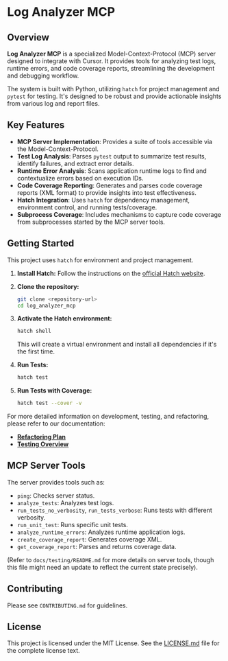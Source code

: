# Log Analyzer MCP

## Overview

**Log Analyzer MCP** is a specialized Model-Context-Protocol (MCP) server designed to integrate with Cursor. It provides tools for analyzing test logs, runtime errors, and code coverage reports, streamlining the development and debugging workflow.

The system is built with Python, utilizing `hatch` for project management and `pytest` for testing. It's designed to be robust and provide actionable insights from various log and report files.

## Key Features

- **MCP Server Implementation**: Provides a suite of tools accessible via the Model-Context-Protocol.
- **Test Log Analysis**: Parses `pytest` output to summarize test results, identify failures, and extract error details.
- **Runtime Error Analysis**: Scans application runtime logs to find and contextualize errors based on execution IDs.
- **Code Coverage Reporting**: Generates and parses code coverage reports (XML format) to provide insights into test effectiveness.
- **Hatch Integration**: Uses `hatch` for dependency management, environment control, and running tests/coverage.
- **Subprocess Coverage**: Includes mechanisms to capture code coverage from subprocesses started by the MCP server tools.

## Getting Started

This project uses `hatch` for environment and project management.

1. **Install Hatch:**
    Follow the instructions on the [official Hatch website](https://hatch.pypa.io/latest/install/).

2. **Clone the repository:**

    ```bash
    git clone <repository-url>
    cd log_analyzer_mcp
    ```

3. **Activate the Hatch environment:**

    ```bash
    hatch shell
    ```

    This will create a virtual environment and install all dependencies if it's the first time.

4. **Run Tests:**

    ```bash
    hatch test
    ```

5. **Run Tests with Coverage:**

    ```bash
    hatch test --cover -v
    ```

For more detailed information on development, testing, and refactoring, please refer to our documentation:

- **[Refactoring Plan](./docs/refactoring/log_analyzer_refactoring_v1.md)**
- **[Testing Overview](./docs/testing/README.md)**

## MCP Server Tools

The server provides tools such as:

- `ping`: Checks server status.
- `analyze_tests`: Analyzes test logs.
- `run_tests_no_verbosity`, `run_tests_verbose`: Runs tests with different verbosity.
- `run_unit_test`: Runs specific unit tests.
- `analyze_runtime_errors`: Analyzes runtime application logs.
- `create_coverage_report`: Generates coverage XML.
- `get_coverage_report`: Parses and returns coverage data.

(Refer to `docs/testing/README.md` for more details on server tools, though this file might need an update to reflect the current state precisely).

## Contributing

Please see `CONTRIBUTING.md` for guidelines.

## License

This project is licensed under the MIT License. See the [LICENSE.md](LICENSE.md) file for the complete license text.
